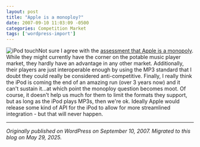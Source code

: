 ```yaml
---
layout: post
title: "Apple is a monoploy?"
date: 2007-09-10 11:03:09 -0500
categories: Competition Market
tags: ['wordpress-import']
---
```


![iPod touch](http://meansofproduction.wordpress.com/wp-content/uploads/2007/09/ipodtouch.thumbnail.jpg)Not sure I agree with the [assessment that Apple is a monopoly](http://www.wired.com/gadgets/portablemusic/news/2007/09/wma_apple). While they might currently have the corner on the potable music player market, they hardly have an advantage in any other market. Additionally, their players are just interoperable enough by using the MP3 standard that I doubt they could really be considered anti-competitive. Finally, I really think the iPod is coming the end of an amazing run (over 3 years now) and it can't sustain it...at which point the monoploy question becomes moot. Of course, it doesn't help us much for them to limit the formats they support, but as long as the iPod plays MP3s, then we're ok. Ideally Apple would release some kind of API for the iPod to allow for more streamlined integration - but that will never happen.

---

*Originally published on WordPress on September 10, 2007. Migrated to this blog on May 29, 2025.*
